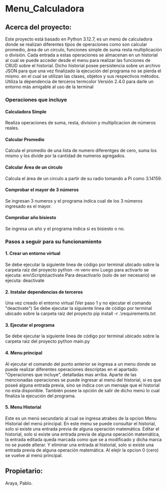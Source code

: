 # Menu_Calculadora

## Acerca del proyecto:
Este proyecto está basado en Python 3.12.7, es un menú de calculadora donde se realizan diferentes tipos de operaciones como son calcular promedio, área de un circulo, funciones simple de suma resta multiplicación o división.
Cada entrada a estas operaciones se almacenan en un historial al cual se puede acceder desde el menu para realizar las funciones de CRUD sobre el historial.
Dicho historial posee persistencia sobre un archivo JSON para que una vez finalizado la ejecución del programa no se pierda el mismo.
en el cual se utilizan las clases, objetos y sus respectivos métodos.
Utiliza la dependencia de terceros termcolor Versión 2.4.0 para darle un entorno más amigable al uso de la terminal
### Operaciones que incluye
#### Calculadora Simple
Realiza operaciones de suma, resta, division y multiplicacion de números reales.
#### Calcular Promedio
Calcula el promedio de una lista de numero diferentges de cero, suma los mismo y los divide por la cantidad de numeros agregados.
#### Calcular Área de un circulo
Calcula el área de un circulo a partir de su radio tomando a Pi como 3.14159.
#### Comprobar el mayor de 3 números
Se ingresan 3 numeros y el programa indica cual de los 3 números ingresado es el mayor.
#### Comprobar año bisiesto
Se ingresa un año y el programa indica si es bisiesto o no.
 
### Pasos a seguir para su funcionamiento
#### 1. Crear un entorno virtual
Se debe ejecutar la siguiente linea de código por terminal ubicado sobre la carpeta raiz del proyecto
python -m  venv env
Luego para activarlo se ejecuta:
env\Scripts\activate
Para desactivarlo (solo de ser necesario) se ejecuta:
deactivate

#### 2. Instalar dependencias de terceros
Una vez creado el entorno virtual (Ver paso 1 y no ejecutar el comando "deactivate")
Se debe ejecutar la siguiente linea de código por terminal ubicado sobre la carpeta raiz del proyecto
pip install -r .\requirements.txt

#### 3. Ejecutar el programa
Se debe ejecutar la siguiente linea de código por terminal ubicado sobre la carpeta raiz del proyecto
python main.py

#### 4. Menu principal
Al ejecutar el comando del punto anterior se ingresa a un menu donde se puede realizar diferentes operaciones descriptas en el apartado: "Operaciones que incluye", detalladas mas arriba.
Aparte de las mencionadas operaciones se puede ingresar al menú del historial, si es que poseé alguna entrada previa, sino se indica con un mensaje que el historial no esta disponible.
También posee la opción de salir de dicho menú lo cual finaliza la ejecución del programa.

#### 5. Menu Historial
Este es un menú secundario al cual se ingresa atrabes de la opcion Menu Historial del menú principal.
En este menu se puede consultar el historial, solo si existe una entrada previa de alguna operación matemática.
Editar el historial, solo si existe una entrada previa de alguna operación matemática, la entrada editada queda marcada como que se a modificado y dicha marca no se puede alterar.
Y eliminar una entrada al historial, solo si existe una entrada previa de alguna operación matemática.
Al elejir la opcion 0 (cero) se vuelve al menú principal.

    

## Propietario:
Araya, Pablo.
